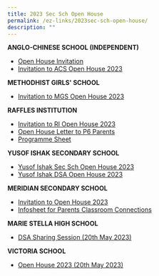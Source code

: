 ```yaml
---
title: 2023 Sec Sch Open House
permalink: /ez-links/2023sec-sch-open-house/
description: ""
---
```

**ANGLO-CHINESE SCHOOL (INDEPENDENT)**
* [Open House Invitation](/files/acs(i)%202023%20open%20house%20invitation.pdf)
* [Invitation to ACS Open House 2023](/files/anglo-chinese%20school%20(independent)%20-%20invitation%20to%20acs%20open%20house%202023.pdf)

**METHODHIST GIRLS' SCHOOL**
* [Invitation to MGS Open House 2023](/files/mgs%20-%20invitation%20to%20mgs%20open%20house%202023.pdf)

****RAFFLES INSTITUTION****
* [Invitation to RI Open House 2023](/files/raffles%20instituation-%20invitation%20to%20ri%20open%20house%202023.pdf)
* [Open House Letter to P6 Parents](/files/ri200%20open%20house%20letter%20to%20p6%20parents.pdf)
* [Programme Sheet](/files/rioh23%20programme%20sheet.pdf)

**YUSOF ISHAK SECONDARY SCHOOL**
* [Yusof Ishak Sec Sch Open House 2023](/files/e-invite%20to%20yusof%20ishak%20secondary%20school's%20dsa%20open%20house.pdf)
* [Yusof Ishak DSA Open House 2023]([](/files/yiss%20dsa%20oh%202023.jpg))

**MERIDIAN SECONDARY SCHOOL**
* [Invitation to Open House 2023](/files/invitation%20to%20meridian%20secondary%20school%20open%20house%202023.pdf)
* [Infosheet for Parents Classroom Connections]([](/files/infosheet%20for%20parents_classroom%20connections.pdf))

**MARIE STELLA HIGH SCHOOL**
* [DSA Sharing Session  (20th May 2023)](/files/maris%20stella%20high%20school%20dsa%20sharing%20session%20-%2019%20may%20(friday).pdf)

**VICTORIA SCHOOL**
* [Open House 2023 (20th May 2023)]()
